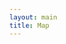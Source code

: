 ```yaml
---
layout: main
title: Map
---
```


<div>
    <style type="text/css">
        .graticule {
            fill: none;
            stroke: black;
        }

        .land {
            /*fill: #222;*/
        }

        .background {
            fill: #111;
        }

        .globe-blur {
            fill: #327CCB;
        }

        #satellite-map {
            width: 100%;
        }
    </style>
</div>

<div>
    <div id="satellite-map">
        <svg>
            <filter id="blurMe">
                <feGaussianBlur in="SourceGraphic" stdDeviation="6" />
            </filter>
            <defs>
                <radialGradient id="Gradient" cx="0.5" cy="0.5" r="0.5" fx="0.2" fy="0.2">
                    <stop offset="0%" stop-color="#0B108C"/>
                    <stop offset="100%" stop-color="#07093D"/>
                </radialGradient>
                <radialGradient id="landGradient" cx="0.5" cy="0.5" r="0.5" fx="0.2" fy="0.2">
                    <stop offset="0%" stop-color="#6B5344"/>
                    <stop offset="100%" stop-color="#534640"/>
                </radialGradient>
            </defs>
        </svg>
    </div>
</div>

<script src='{{site.baseurl}}/bower_components/d3/d3.min.js' charset='utf-8'></script>
<script src='{{site.baseurl}}/bower_components/d3-geo-projection/d3.geo.projection.min.js' charset='utf-8'></script>
<script src='{{site.baseurl}}/bower_components/topojson/topojson.js' charset='utf-8'></script>

<script>

    // Create the canvas element in the selected div
    var div = d3.select('#satellite-map'),
        width = parseInt(div.style('width'), 10),
        height = parseInt(div.style('height'), 10);

    var svg = div.selectAll('svg').data([0])
            .attr('width', width)
            .attr('height', height);

    var earthquakeData;

    var grpMap = svg.append('g'),
        grpEarthquakes = svg.append('g');

    grpMap.append('rect')
        .attr('width', width)
        .attr('height', height)
        .attr('class', 'background');

    var projection = d3.geo.orthographic()
        .rotate([70, 75])
        .translate([width / 2, 1.6 * height])
        .scale(0.75 * width)
        .clipAngle(90);

    var graticule = d3.geo.graticule();

    var path = d3.geo.path()
        .projection(projection);

    var globeBlur = grpMap.append('path').datum({type: 'Sphere'})
        .attr('class', 'globe-blur')
        .attr('d', path)
        .attr('filter', 'url(#blurMe)');

    var globe = grpMap.append('path').datum({type: 'Sphere'})
        .attr('class', 'globe')
        .attr('d', path)
        .attr('fill', 'url(#Gradient)');

    d3.json('{{site.baseurl}}/portfolio/data/land.json', function(error, data) {

        if (error) { return error; }

        var geodata = topojson.feature(data, data.objects.ne_10m_land);

        var land = grpMap.append('path').datum(geodata)
            .attr('class', 'land')
            .attr('d', path)
            .attr('fill', 'url(#landGradient)');
    });
</script>

<script>
    d3.json('{{site.baseurl}}/portfolio/data/earthquakes.json', function(error, data) {

        if (error) { return error; }

        earthquakeData = data.features;

        earthquakeData.sort(function(a, b) {
            return b.properties.time < a.properties.time;
        });

        var tScale = d3.scale.linear()
            .domain(d3.extent(earthquakeData, function(d) { return d.properties.time; }))
            .range([0, 30e3]);

        earthquakeData.forEach(function(d) {
            d.properties.dtime = tScale(d.properties.time);
        });

        console.log('ready');
    });

    function start() {

        var circles = grpEarthquakes.selectAll('path.eq')
            .data(earthquakeData);

        var circleGen = d3.geo.circle()
            .angle(0.01)
            .origin(function(d) { return d.geometry.coordinates; });

        circles.enter().append('path')
            .attr('class', 'eq')
            .attr('d', function(d) { return path(circleGen(d)); });

        circles
            .attr('fill', 'red')
            .attr('fill-opacity', 0.8)
            .attr('d', function(d) {
                circleGen.angle(0.001);
                return path(circleGen(d));
            });

        var magnitude = function(d) { return Math.pow(10, d.properties.mag); }

        var durationScale = d3.scale.linear()
            .domain(d3.extent(earthquakeData, magnitude))
            .range([1e3, 4e3]);

        var magAngle = d3.scale.linear()
            .domain(d3.extent(earthquakeData, magnitude))
            .range([2, 8]);

        circles.transition()
            .delay(function(d) { return d.properties.dtime; })
            .duration(function(d) { return durationScale(magnitude(d)); })
            .attr('d', function(d) {
                circleGen.angle(magAngle(magnitude(d)));
                return path(circleGen(d));
            })
            .attr('fill-opacity', 0.0);
    }

</script>
